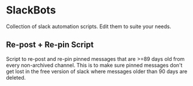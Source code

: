 # SlackBots
Collection of slack automation scripts. Edit them to suite your needs.

## Re-post + Re-pin Script
Script to re-post and re-pin pinned messages that are >=89 days old from every non-archived channel. This is to make sure pinned messages don't get lost in the free version of slack where messages older than 90 days are deleted.
